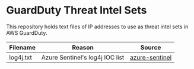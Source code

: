 # GuardDuty Threat Intel Sets

This repository holds text files of IP addresses to use as threat intel sets in AWS GuardDuty.

| Filename | Reason | Source |
|-|-|-|
| log4j.txt | Azure Sentinel's log4j IOC list | [azure-sentinel](https://github.com/Azure/Azure-Sentinel/commit/5eb4795ee042fac01cd2f1e850c3ed3492533f42) |
